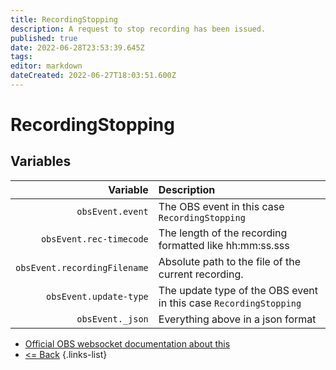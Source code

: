```yaml
---
title: RecordingStopping
description: A request to stop recording has been issued.
published: true
date: 2022-06-28T23:53:39.645Z
tags:
editor: markdown
dateCreated: 2022-06-27T18:03:51.600Z
---
```


# RecordingStopping

## Variables

|                     Variable | Description                                                       |
| ----------------------------:|:----------------------------------------------------------------- |
|             `obsEvent.event` | The OBS event in this case `RecordingStopping`                    |
|      `obsEvent.rec-timecode` | The length of the recording formatted like hh:mm:ss.sss           |
| `obsEvent.recordingFilename` | Absolute path to the file of the current recording.               |
|       `obsEvent.update-type` | The update type of the OBS event in this case `RecordingStopping` |
|             `obsEvent._json` | Everything above in a json format                                 |

* [Official OBS websocket documentation about this](https://github.com/obsproject/obs-websocket/blob/4.x-current/docs/generated/protocol.md#recordingstopping)
* [<= Back](/en/Integrations/OBS/Events)
{.links-list}
